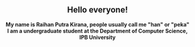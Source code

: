 <h2 align="center">Hello everyone! 
</h2>
<p align="center"><strong>My name is Raihan Putra Kirana, people usually call me "han" or "peka"<br>I am a undergraduate student at the Department of Computer Science, IPB University</strong></p>
</p>
